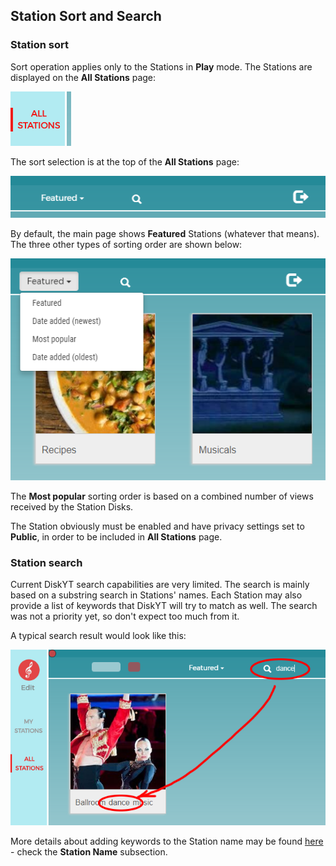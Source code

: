 ## Station Sort and Search

### Station sort

Sort operation applies only to the Stations in **Play** mode. 
The Stations are displayed on the **All Stations** page:

<img src="img/allstations-icon.png">

The sort selection is at the top of the **All Stations** page:

<img src="img/default-sort.png">

By default, the main page shows **Featured** Stations (whatever that means). 
The three other types of sorting order are shown below:

<img src="img/sort-types.png">

The **Most popular** sorting order is based on a combined number of views received 
by the Station Disks.

The Station obviously must be enabled and have privacy settings set to **Public**, 
in order to be included in **All Stations** page.

### Station search

Current DiskYT search capabilities are very limited. 
The search is mainly based on a substring search in Stations' names. 
Each Station may also provide a list of keywords that DiskYT will try to match as well.
The search was not a priority yet, so don't expect too much from it. 

A typical search result would look like this:

<img src="img/station-search-result.png">

More details about adding keywords to the Station name may be found [here](StationFolderDiskOperations.md) - 
check the **Station Name** subsection.


